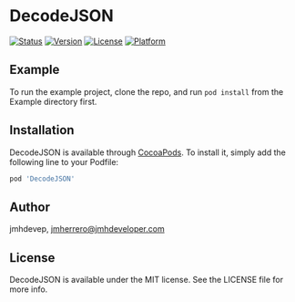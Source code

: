 # DecodeJSON


[![Status](https://travis-ci.org/jmhdevelop/DecodeJSON.svg?branch=master)](https://travis-ci.org/jmhdevelop/DecodeJSON
)
[![Version](https://img.shields.io/cocoapods/v/DecodeJSON.svg?style=flat)](https://cocoapods.org/pods/DecodeJSON)
[![License](https://img.shields.io/cocoapods/l/DecodeJSON.svg?style=flat)](https://cocoapods.org/pods/DecodeJSON)
[![Platform](https://img.shields.io/cocoapods/p/DecodeJSON.svg?style=flat)](https://cocoapods.org/pods/DecodeJSON)

## Example

To run the example project, clone the repo, and run `pod install` from the Example directory first.

## Installation

DecodeJSON is available through [CocoaPods](https://cocoapods.org). To install
it, simply add the following line to your Podfile:

```ruby
pod 'DecodeJSON'
```

## Author

jmhdevep, jmherrero@jmhdeveloper.com

## License

DecodeJSON is available under the MIT license. See the LICENSE file for more info.
